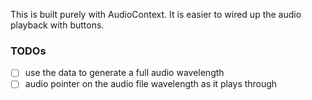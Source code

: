 This is built purely with AudioContext. It is easier to wired up the audio playback with buttons.
### TODOs

- [ ] use the data to generate a full audio wavelength
- [ ] audio pointer on the audio file wavelength as it plays through